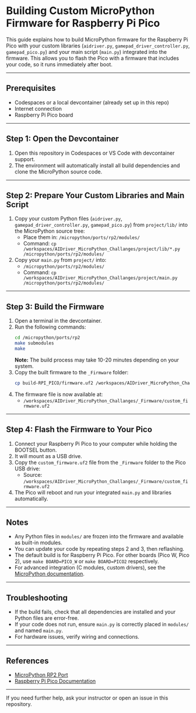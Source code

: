# Building Custom MicroPython Firmware for Raspberry Pi Pico

This guide explains how to build MicroPython firmware for the Raspberry Pi Pico with your custom libraries (`aidriver.py`, `gamepad_driver_controller.py`, `gamepad_pico.py`) and your main script (`main.py`) integrated into the firmware. This allows you to flash the Pico with a firmware that includes your code, so it runs immediately after boot.

---

## Prerequisites
- Codespaces or a local devcontainer (already set up in this repo)
- Internet connection
- Raspberry Pi Pico board

---

## Step 1: Open the Devcontainer
1. Open this repository in Codespaces or VS Code with devcontainer support.
2. The environment will automatically install all build dependencies and clone the MicroPython source code.

---

## Step 2: Prepare Your Custom Libraries and Main Script
1. Copy your custom Python files (`aidriver.py`, `gamepad_driver_controller.py`, `gamepad_pico.py`) from `project/lib/` into the MicroPython source tree:
   - Place them in: `/micropython/ports/rp2/modules/`
   - Command: `cp /workspaces/AIDriver_MicroPython_Challanges/project/lib/*.py /micropython/ports/rp2/modules/`
2. Copy your `main.py` from `project/` into:
   - `/micropython/ports/rp2/modules/`
   - Command: `cp /workspaces/AIDriver_MicroPython_Challanges/project/main.py /micropython/ports/rp2/modules/`

---

## Step 3: Build the Firmware
1. Open a terminal in the devcontainer.
2. Run the following commands:
   ```bash
   cd /micropython/ports/rp2
   make submodules
   make
   ```
   **Note:** The build process may take 10-20 minutes depending on your system.
3. Copy the built firmware to the `_Firmware` folder:
   ```bash
   cp build-RPI_PICO/firmware.uf2 /workspaces/AIDriver_MicroPython_Challanges/_Firmware/custom_firmware.uf2
   ```
4. The firmware file is now available at:
   - `/workspaces/AIDriver_MicroPython_Challanges/_Firmware/custom_firmware.uf2`

---

## Step 4: Flash the Firmware to Your Pico
1. Connect your Raspberry Pi Pico to your computer while holding the BOOTSEL button.
2. It will mount as a USB drive.
3. Copy the `custom_firmware.uf2` file from the `_Firmware` folder to the Pico USB drive:
   - Source: `/workspaces/AIDriver_MicroPython_Challanges/_Firmware/custom_firmware.uf2`
4. The Pico will reboot and run your integrated `main.py` and libraries automatically.

---

## Notes
- Any Python files in `modules/` are frozen into the firmware and available as built-in modules.
- You can update your code by repeating steps 2 and 3, then reflashing.
- The default build is for Raspberry Pi Pico. For other boards (Pico W, Pico 2), use `make BOARD=PICO_W` or `make BOARD=PICO2` respectively.
- For advanced integration (C modules, custom drivers), see the [MicroPython documentation](https://github.com/micropython/micropython/tree/master/ports/rp2).

---

## Troubleshooting
- If the build fails, check that all dependencies are installed and your Python files are error-free.
- If your code does not run, ensure `main.py` is correctly placed in `modules/` and named `main.py`.
- For hardware issues, verify wiring and connections.

---

## References
- [MicroPython RP2 Port](https://github.com/micropython/micropython/tree/master/ports/rp2)
- [Raspberry Pi Pico Documentation](https://www.raspberrypi.com/documentation/microcontrollers/raspberry-pi-pico.html)

---

If you need further help, ask your instructor or open an issue in this repository.
